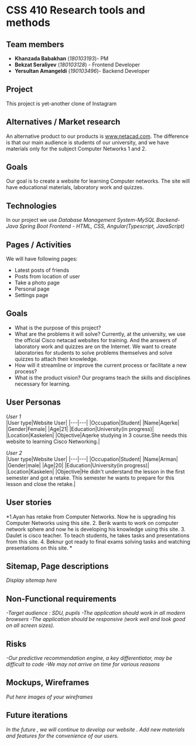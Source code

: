 # CSS 410 Research tools and methods
## Team members
+ **Khanzada Babakhan** (*180103193*)- PM
+ **Bekzat Seraliyev** (*180103128*) - Frontend Developer 
+ **Yersultan Amangeldi** (*190103496*)- Backend Developer 

## Project
This project is yet-another clone of Instagram

## Alternatives / Market research
An alternative product to our products is www.netacad.com. The difference is that our main audience is students of our university, and we have materials only for the subject Computer Networks 1 and 2.


## Goals
Our goal is to create a website for learning Computer networks. The site will have educational materials, laboratory work and quizzes.

## Technologies
In our project we use 
*Database Management System-MySQL*
*Backend- Java Spring Boot*
*Frontend - HTML, CSS, Angular(Typescript, JavaScript)*


## Pages / Activities 
We will have following pages:
- Latest posts of friends
- Posts from location of user
- Take a photo page
- Personal page
- Settings page

## Goals
* What is the purpose of this project?
* What are the problems it will solve?
Currently, at the university, we use the official Cisco netacad websites for training. And the answers of laboratory work and quizzes are on the Internet. We want to create laboratories for students to solve problems themselves and solve quizzes to attach their knowledge.
* How will it streamline or improve the current process or facilitate a new process?
* What is the product vision?
Our programs teach the skills and disciplines necessary for learning.

## User Personas
*User 1*  
|User type|Website User|
|---|---|
|Occupation|Student|
|Name|Aqerke|
|Gender|Female|
|Age|21|
|Education|University(in progress)|
|Location|Kaskelen|
|Objective|Aqerke studying in 3 course.She needs this website to learning Cisco Networking.|

*User 2*  
|User type|Website User|
|---|---|
|Occupation|Student|
|Name|Arman|
|Gender|male|
|Age|20|
|Education|University(in progress)|
|Location|Kaskelen|
|Objective|He didn't understand the lesson in the first semester and got a retake. This semester he wants to prepare for this lesson and close the retake.|


## User stories

*1.Ayan has retake from Computer Networks. Now he is upgrading his Computer Networks using this site.
 2. Berik wants to work on computer network sphere and now he is developing his knowledge using this site.
 3. Daulet is cisco teacher. To teach students, he takes tasks and presentations from this site.
 4. Beknur got ready to final exams solving tasks and watching presentations on this site.
*

## Sitemap, Page descriptions

*Display sitemap here*

## Non-Functional requirements
*-Target audience : SDU, pupils 
 -The application should work in all modern browsers
 -The application should be responsive (work well and look good on all screen sizes).*

## Risks
*-Our predictive recommendation engine, a key differentiator, may be difficult to code
-We may not arrive on time for various reasons*

## Mockups, Wireframes
*Put here images of your wireframes*

## Future iterations
*In the future , we will continue to develop our website . Add new materials and features for the convenience of our users.*
